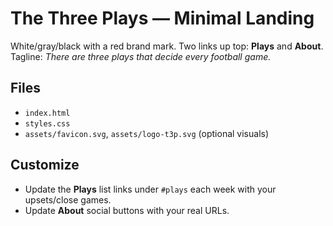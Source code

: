 # The Three Plays — Minimal Landing

White/gray/black with a red brand mark. Two links up top: **Plays** and **About**. Tagline: *There are three plays that decide every football game.*

## Files
- `index.html`
- `styles.css`
- `assets/favicon.svg`, `assets/logo-t3p.svg` (optional visuals)

## Customize
- Update the **Plays** list links under `#plays` each week with your upsets/close games.
- Update **About** social buttons with your real URLs.
